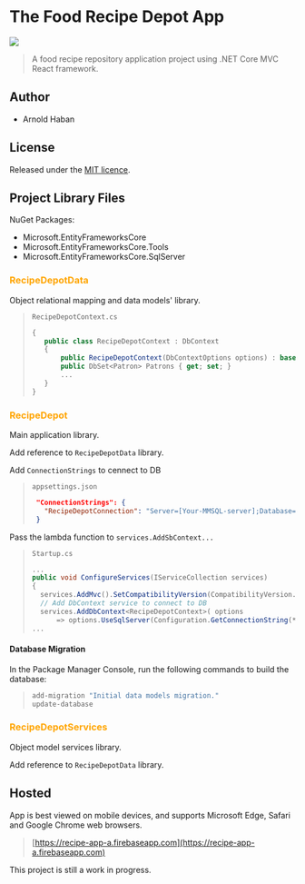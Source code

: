 # The Food Recipe Depot App

![](https://img.shields.io/badge/version-0.0.1-red.svg)

>A food recipe repository application project using .NET Core MVC React framework.

## Author
- Arnold Haban

## License
Released under the [MIT licence](http://opensource.org/licenses/MIT).

## Project Library Files

NuGet Packages:
* Microsoft.EntityFrameworksCore
* Microsoft.EntityFrameworksCore.Tools
* Microsoft.EntityFrameworksCore.SqlServer

### <span style="color:orange">**RecipeDepotData**</span>

Object relational mapping and data models' library.

>`RecipeDepotContext.cs`
>```c#
>{
>    public class RecipeDepotContext : DbContext
>    {
>        public RecipeDepotContext(DbContextOptions options) : base(options) { }
>        public DbSet<Patron> Patrons { get; set; }
>        ...
>    }
>}
>```


### <span style="color:orange">**RecipeDepot**</span>

Main application library.

Add reference to `RecipeDepotData` library.

Add `ConnectionStrings` to cennect to DB
>`appsettings.json`
>```json
>  "ConnectionStrings": {
>    "RecipeDepotConnection": "Server=[Your-MMSQL-server];Database=RecipeDepot;Trusted_Connection=True;MultipleActiveResultSets=true;"
>  }
>```

Pass the lambda function to `services.AddSbContext...`
>`Startup.cs`
>```c#
>...
>public void ConfigureServices(IServiceCollection services)
>{
>	services.AddMvc().SetCompatibilityVersion(CompatibilityVersion.Version_2_1);
>	// Add DbContext service to connect to DB
>   services.AddDbContext<RecipeDepotContext>( options
>   	=> options.UseSqlServer(Configuration.GetConnectionString(*"RecipeDepotConnection"*)) );
>...
>```

#### Database Migration
In the Package Manager Console, run the following commands to build the database:
>```bash
>add-migration "Initial data models migration."
>update-database
>```

### <span style="color:orange">**RecipeDepotServices**</span>
Object model services library.

Add reference to `RecipeDepotData` library.

## Hosted
App is best viewed on mobile devices, and supports Microsoft Edge, Safari and Google Chrome web browsers.
>[https://recipe-app-a.firebaseapp.com](https://recipe-app-a.firebaseapp.com)

This project is still a work in progress.
